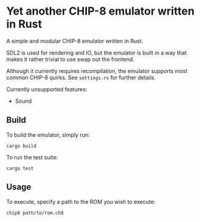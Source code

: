 # Yet another CHIP-8 emulator written in Rust

A simple and modular CHIP-8 emulator written in Rust.

SDL2 is used for rendering and IO, but the emulator is built in a way that makes it rather trivial to use swap out the frontend.

Although it currently requires recompilation, the emulator supports most common CHIP-8 quirks. See `settings.rs` for further details.

Currently unsupported features:
* Sound

## Build

To build the emulator, simply run:

```
cargo build
```

To run the test suite:

```
cargo test
```

## Usage

To execute, specify a path to the ROM you wish to execute:

```
chip8 path/to/rom.ch8
```
